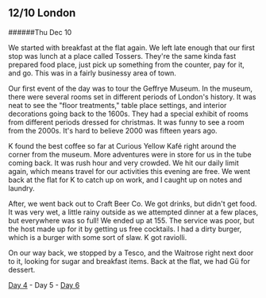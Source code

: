 12/10 London
------------
######Thu Dec 10

We started with breakfast at the flat again. We left late enough that our first stop was lunch at a place called Tossers. They're the same kinda fast prepared food place, just pick up something from the counter, pay for it, and go. This was in a fairly businessy area of town.

Our first event of the day was to tour the Geffrye Museum. In the museum, there were several rooms set in different periods of London's history. It was neat to see the "floor treatments," table place settings, and interior decorations going back to the 1600s. They had a special exhibit of rooms from different periods dressed for christmas. It was funny to see a room from the 2000s. It's hard to believe 2000 was fifteen years ago.

K found the best coffee so far at Curious Yellow Kafé right around the corner from the museum. More adventures were in store for us in the tube coming back. It was rush hour and very crowded. We hit our daily limit again, which means travel for our activities this evening are free. We went back at the flat for K to catch up on work, and I caught up on notes and laundry.

After, we went back out to Craft Beer Co. We got drinks, but didn't get food. It was very wet, a little rainy outside as we attempted dinner at a few places, but everywhere was so full! We ended up at 155. The service was poor, but the host made up for it by getting us free cocktails. I had a dirty burger, which is a burger with some sort of slaw. K got raviolli.

On our way back, we stopped by a Tesco, and the Waitrose right next door to it, looking for sugar and breakfast items. Back at the flat, we had Gü for dessert.

[Day 4](12-09-London.md) - Day 5 - [Day 6](12-11-London.md)
